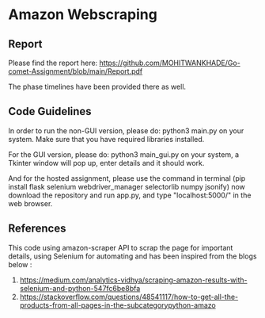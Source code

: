 # Amazon Webscraping


## Report

Please find the report here: https://github.com/MOHITWANKHADE/Go-comet-Assignment/blob/main/Report.pdf

The phase timelines have been provided there as well.

## Code Guidelines

In order to run the non-GUI version, please do: python3 main.py on your system. Make sure that you have required libraries installed.

For the GUI version, please do: python3 main_gui.py on your system, a Tkinter window will pop up, enter details and it should work.

And for the hosted assignment, please use the command in terminal (pip install flask selenium webdriver_manager selectorlib numpy jsonify) now download the repository and run app.py, and type "localhost:5000/" in the web browser.

## References

This code using amazon-scraper API to scrap the page for important details, using Selenium for automating and has been inspired from the blogs below
:

1. https://medium.com/analytics-vidhya/scraping-amazon-results-with-selenium-and-python-547fc6be8bfa
2. https://stackoverflow.com/questions/48541117/how-to-get-all-the-products-from-all-pages-in-the-subcategorypython-amazo

